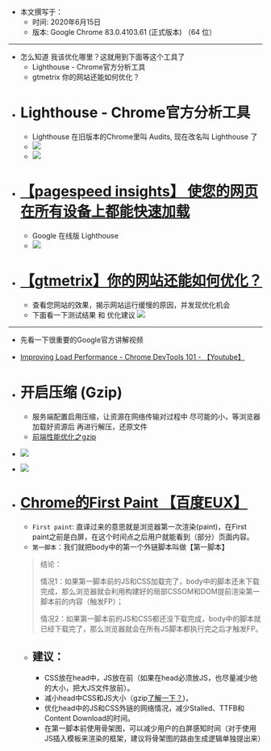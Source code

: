 - 本文撰写于：
    - 时间: 2020年6月15日
    - 版本: Google Chrome	83.0.4103.61 (正式版本) （64 位）

----

- 怎么知道 我该优化哪里？这就用到下面等这个工具了
    - Lighthouse - Chrome官方分析工具
    - gtmetrix 你的网站还能如何优化？
- # Lighthouse - Chrome官方分析工具
    - Lighthouse 在旧版本的Chrome里叫 Audits, 现在改名叫 Lighthouse 了
    - ![](./img/html-optimization/chrome-lighthouse-use.jpg)
    - ![](./img/html-optimization/chrome-lighthouse.jpg)
- # [【pagespeed insights】 使您的网页在所有设备上都能快速加载](https://developers.google.com/speed/pagespeed/insights/)
    - Google 在线版 Lighthouse
    - ![](./img/html-optimization/developers.google.com_speed_pagespeed_insights__url=gztata.com&tab=desktop.jpg)
- # [【gtmetrix】你的网站还能如何优化？](https://gtmetrix.com/)
    - 查看您网站的效果，揭示网站运行缓慢的原因，并发现优化机会
    - 下面看一下测试结果 和 优化建议
    ![](./img/html-optimization/gtmetrix.com_reports.jpg)

----

- 先看一下很重要的Google官方讲解视频
- [Improving Load Performance - Chrome DevTools 101 - 【Youtube】](https://www.youtube.com/watch?v=5fLW5Q5ODiE&t=182s)

- # 开启压缩 (Gzip)
    - 服务端配置启用压缩，让资源在网络传输对过程中 尽可能的小，等浏览器加载好资源后 再进行解压，还原文件
    - [前端性能优化之gzip](https://segmentfault.com/a/1190000012571492)
- ![](./img/html-optimization/1.jpg)
- ![](./img/html-optimization/2.jpg)

- # [Chrome的First Paint 【百度EUX】](http://eux.baidu.com/blog/fe/Chrome%E7%9A%84First%20Paint)
    - `First paint`:  直译过来的意思就是浏览器第一次渲染(paint)，在First paint之前是白屏，在这个时间点之后用户就能看到（部分）页面内容。
    - `第一脚本`：我们就把body中的第一个外链脚本叫做【第一脚本】
    > 结论：
    > 
    > 情况1：如果第一脚本前的JS和CSS加载完了，body中的脚本还未下载完成，那么浏览器就会利用构建好的局部CSSOM和DOM提前渲染第一脚本前的内容（触发FP）；
    > 
    > 情况2：如果第一脚本前的JS和CSS都还没下载完成，body中的脚本就已经下载完了，那么浏览器就会在所有JS脚本都执行完之后才触发FP。
    - ## 建议：
        - CSS放在head中，JS放在</body>前（如果在head必须放JS，也尽量减少他的大小，把大JS文件放</body>前）。
        - 减小head中CSS和JS大小（gzip[了解一下？](https://segmentfault.com/a/1190000012800222))，
        - 优化head中的JS和CSS外链的网络情况，减少Stalled、TTFB和Content Download的时间。
        - 在第一脚本前使用骨架图，可以减少用户的白屏感知时间（对于使用JS插入模板来渲染的框架，建议将骨架图的路由生成逻辑单独提出来）